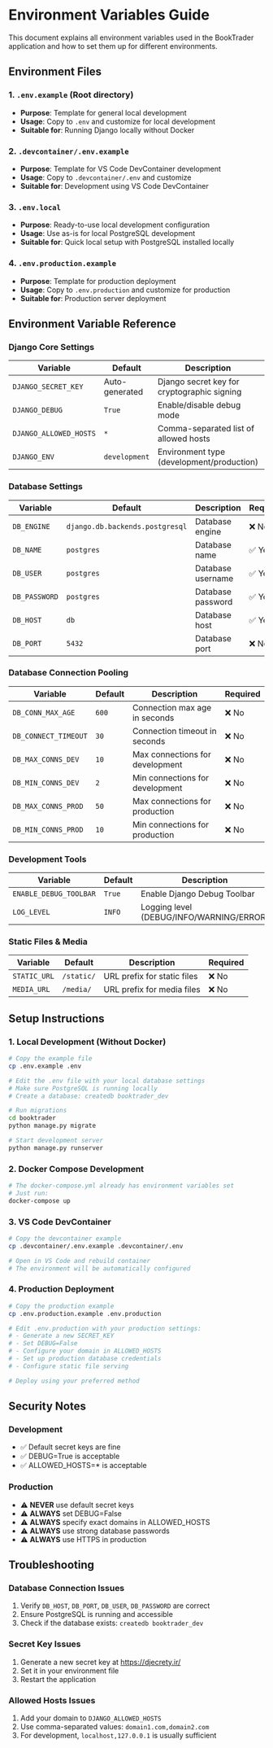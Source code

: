 # Environment Variables Guide

This document explains all environment variables used in the BookTrader application and how to set them up for different environments.

## Environment Files

### 1. `.env.example` (Root directory)
- **Purpose**: Template for general local development
- **Usage**: Copy to `.env` and customize for local development
- **Suitable for**: Running Django locally without Docker

### 2. `.devcontainer/.env.example`
- **Purpose**: Template for VS Code DevContainer development
- **Usage**: Copy to `.devcontainer/.env` and customize
- **Suitable for**: Development using VS Code DevContainer

### 3. `.env.local`
- **Purpose**: Ready-to-use local development configuration
- **Usage**: Use as-is for local PostgreSQL development
- **Suitable for**: Quick local setup with PostgreSQL installed locally

### 4. `.env.production.example`
- **Purpose**: Template for production deployment
- **Usage**: Copy to `.env.production` and customize for production
- **Suitable for**: Production server deployment

## Environment Variable Reference

### Django Core Settings

| Variable | Default | Description | Required |
|----------|---------|-------------|----------|
| `DJANGO_SECRET_KEY` | Auto-generated | Django secret key for cryptographic signing | ✅ Yes |
| `DJANGO_DEBUG` | `True` | Enable/disable debug mode | ✅ Yes |
| `DJANGO_ALLOWED_HOSTS` | `*` | Comma-separated list of allowed hosts | ✅ Yes |
| `DJANGO_ENV` | `development` | Environment type (development/production) | ❌ No |

### Database Settings

| Variable | Default | Description | Required |
|----------|---------|-------------|----------|
| `DB_ENGINE` | `django.db.backends.postgresql` | Database engine | ❌ No |
| `DB_NAME` | `postgres` | Database name | ✅ Yes |
| `DB_USER` | `postgres` | Database username | ✅ Yes |
| `DB_PASSWORD` | `postgres` | Database password | ✅ Yes |
| `DB_HOST` | `db` | Database host | ✅ Yes |
| `DB_PORT` | `5432` | Database port | ❌ No |

### Database Connection Pooling

| Variable | Default | Description | Required |
|----------|---------|-------------|----------|
| `DB_CONN_MAX_AGE` | `600` | Connection max age in seconds | ❌ No |
| `DB_CONNECT_TIMEOUT` | `30` | Connection timeout in seconds | ❌ No |
| `DB_MAX_CONNS_DEV` | `10` | Max connections for development | ❌ No |
| `DB_MIN_CONNS_DEV` | `2` | Min connections for development | ❌ No |
| `DB_MAX_CONNS_PROD` | `50` | Max connections for production | ❌ No |
| `DB_MIN_CONNS_PROD` | `10` | Min connections for production | ❌ No |

### Development Tools

| Variable | Default | Description | Required |
|----------|---------|-------------|----------|
| `ENABLE_DEBUG_TOOLBAR` | `True` | Enable Django Debug Toolbar | ❌ No |
| `LOG_LEVEL` | `INFO` | Logging level (DEBUG/INFO/WARNING/ERROR) | ❌ No |

### Static Files & Media

| Variable | Default | Description | Required |
|----------|---------|-------------|----------|
| `STATIC_URL` | `/static/` | URL prefix for static files | ❌ No |
| `MEDIA_URL` | `/media/` | URL prefix for media files | ❌ No |

## Setup Instructions

### 1. Local Development (Without Docker)

```bash
# Copy the example file
cp .env.example .env

# Edit the .env file with your local database settings
# Make sure PostgreSQL is running locally
# Create a database: createdb booktrader_dev

# Run migrations
cd booktrader
python manage.py migrate

# Start development server
python manage.py runserver
```

### 2. Docker Compose Development

```bash
# The docker-compose.yml already has environment variables set
# Just run:
docker-compose up
```

### 3. VS Code DevContainer

```bash
# Copy the devcontainer example
cp .devcontainer/.env.example .devcontainer/.env

# Open in VS Code and rebuild container
# The environment will be automatically configured
```

### 4. Production Deployment

```bash
# Copy the production example
cp .env.production.example .env.production

# Edit .env.production with your production settings:
# - Generate a new SECRET_KEY
# - Set DEBUG=False
# - Configure your domain in ALLOWED_HOSTS
# - Set up production database credentials
# - Configure static file serving

# Deploy using your preferred method
```

## Security Notes

### Development
- ✅ Default secret keys are fine
- ✅ DEBUG=True is acceptable
- ✅ ALLOWED_HOSTS=* is acceptable

### Production
- ⚠️  **NEVER** use default secret keys
- ⚠️  **ALWAYS** set DEBUG=False
- ⚠️  **ALWAYS** specify exact domains in ALLOWED_HOSTS
- ⚠️  **ALWAYS** use strong database passwords
- ⚠️  **ALWAYS** use HTTPS in production

## Troubleshooting

### Database Connection Issues
1. Verify `DB_HOST`, `DB_PORT`, `DB_USER`, `DB_PASSWORD` are correct
2. Ensure PostgreSQL is running and accessible
3. Check if the database exists: `createdb booktrader_dev`

### Secret Key Issues
1. Generate a new secret key at https://djecrety.ir/
2. Set it in your environment file
3. Restart the application

### Allowed Hosts Issues
1. Add your domain to `DJANGO_ALLOWED_HOSTS`
2. Use comma-separated values: `domain1.com,domain2.com`
3. For development, `localhost,127.0.0.1` is usually sufficient
